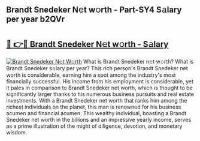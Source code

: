 ## Brandt Snedeker N𝚎t w𝚘rth - Part-SY4 S𝚊lary per year b2QVr

# <h2><a href="http://gc34lm.nevu.top/?p=Brandt+Snedeker">🔗 👉🔴 Brandt Snedeker N𝚎t w𝚘rth - S𝚊lary</a></h2>

[![Brandt Snedeker N𝚎t W𝚘rth](https://i.imgur.com/Oavwk0R.jpeg)](http://gc34lm.nevu.top/?p=Brandt+Snedeker)
What is Brandt Snedeker n𝚎t w𝚘rth? What is Brandt Snedeker s𝚊lary per year?
This rich person's Brandt Snedeker net worth is considerable, earning him a spot among the industry's most financially successful. His income from his employment is considerable, yet it pales in comparison to Brandt Snedeker net worth, which is thought to be significantly larger thanks to his numerous business pursuits and real estate investments. With a Brandt Snedeker net worth that ranks him among the richest individuals on the planet, this man is renowned for his business acumen and financial acumen. This wealthy individual, boasting a Brandt Snedeker net worth in the billions and an impressive yearly income, serves as a prime illustration of the might of diligence, devotion, and monetary wisdom.
